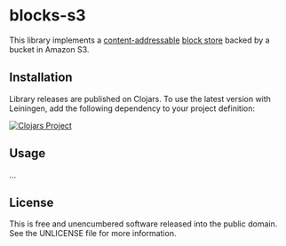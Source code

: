 blocks-s3
=========

This library implements a [content-addressable](https://en.wikipedia.org/wiki/Content-addressable_storage)
[block store](//github.com/greglook/blocks) backed by a bucket in Amazon S3.

## Installation

Library releases are published on Clojars. To use the latest version with
Leiningen, add the following dependency to your project definition:

[![Clojars Project](http://clojars.org/mvxcvi/blocks-s3/latest-version.svg)](http://clojars.org/mvxcvi/blocks-s3)

## Usage

...

## License

This is free and unencumbered software released into the public domain.
See the UNLICENSE file for more information.
